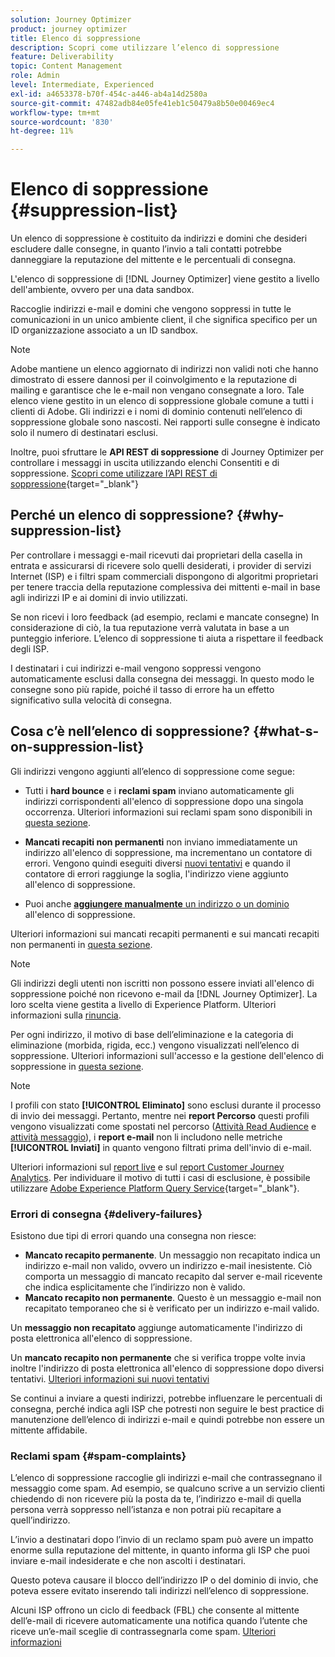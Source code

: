 ```yaml
---
solution: Journey Optimizer
product: journey optimizer
title: Elenco di soppressione
description: Scopri come utilizzare l’elenco di soppressione
feature: Deliverability
topic: Content Management
role: Admin
level: Intermediate, Experienced
exl-id: a4653378-b70f-454c-a446-ab4a14d2580a
source-git-commit: 47482adb84e05fe41eb1c50479a8b50e00469ec4
workflow-type: tm+mt
source-wordcount: '830'
ht-degree: 11%

---
```


# Elenco di soppressione {#suppression-list}

Un elenco di soppressione è costituito da indirizzi e domini che desideri escludere dalle consegne, in quanto l’invio a tali contatti potrebbe danneggiare la reputazione del mittente e le percentuali di consegna.

L&#39;elenco di soppressione di [!DNL Journey Optimizer] viene gestito a livello dell&#39;ambiente, ovvero per una data sandbox.

Raccoglie indirizzi e-mail e domini che vengono soppressi in tutte le comunicazioni in un unico ambiente client, il che significa specifico per un ID organizzazione associato a un ID sandbox.

>[!NOTE]
>
>Adobe mantiene un elenco aggiornato di indirizzi non validi noti che hanno dimostrato di essere dannosi per il coinvolgimento e la reputazione di mailing e garantisce che le e-mail non vengano consegnate a loro. Tale elenco viene gestito in un elenco di soppressione globale comune a tutti i clienti di Adobe. Gli indirizzi e i nomi di dominio contenuti nell’elenco di soppressione globale sono nascosti. Nei rapporti sulle consegne è indicato solo il numero di destinatari esclusi.

Inoltre, puoi sfruttare le **API REST di soppressione** di Journey Optimizer per controllare i messaggi in uscita utilizzando elenchi Consentiti e di soppressione. [Scopri come utilizzare l’API REST di soppressione](https://developer.adobe.com/journey-optimizer-apis/references/suppression/){target="_blank"}

## Perché un elenco di soppressione? {#why-suppression-list}

Per controllare i messaggi e-mail ricevuti dai proprietari della casella in entrata e assicurarsi di ricevere solo quelli desiderati, i provider di servizi Internet (ISP) e i filtri spam commerciali dispongono di algoritmi proprietari per tenere traccia della reputazione complessiva dei mittenti e-mail in base agli indirizzi IP e ai domini di invio utilizzati.

Se non ricevi i loro feedback (ad esempio, reclami e mancate consegne) In considerazione di ciò, la tua reputazione verrà valutata in base a un punteggio inferiore. L’elenco di soppressione ti aiuta a rispettare il feedback degli ISP.

I destinatari i cui indirizzi e-mail vengono soppressi vengono automaticamente esclusi dalla consegna dei messaggi. In questo modo le consegne sono più rapide, poiché il tasso di errore ha un effetto significativo sulla velocità di consegna.

## Cosa c’è nell’elenco di soppressione? {#what-s-on-suppression-list}

Gli indirizzi vengono aggiunti all’elenco di soppressione come segue:

* Tutti i **hard bounce** e i **reclami spam** inviano automaticamente gli indirizzi corrispondenti all&#39;elenco di soppressione dopo una singola occorrenza. Ulteriori informazioni sui reclami spam sono disponibili in [questa sezione](#spam-complaints).

* **Mancati recapiti non permanenti** non inviano immediatamente un indirizzo all&#39;elenco di soppressione, ma incrementano un contatore di errori. Vengono quindi eseguiti diversi [nuovi tentativi](../configuration/retries.md) e quando il contatore di errori raggiunge la soglia, l&#39;indirizzo viene aggiunto all&#39;elenco di soppressione.

* Puoi anche [**aggiungere manualmente** un indirizzo o un dominio](../configuration/manage-suppression-list.md#add-addresses-and-domains) all&#39;elenco di soppressione.

Ulteriori informazioni sui mancati recapiti permanenti e sui mancati recapiti non permanenti in [questa sezione](#delivery-failures).

>[!NOTE]
>
>Gli indirizzi degli utenti non iscritti non possono essere inviati all&#39;elenco di soppressione poiché non ricevono e-mail da [!DNL Journey Optimizer]. La loro scelta viene gestita a livello di Experience Platform. Ulteriori informazioni sulla [rinuncia](../privacy/opt-out.md).

Per ogni indirizzo, il motivo di base dell’eliminazione e la categoria di eliminazione (morbida, rigida, ecc.) vengono visualizzati nell’elenco di soppressione. Ulteriori informazioni sull&#39;accesso e la gestione dell&#39;elenco di soppressione in [questa sezione](../configuration/manage-suppression-list.md).

>[!NOTE]
>
>I profili con stato **[!UICONTROL Eliminato]** sono esclusi durante il processo di invio dei messaggi. Pertanto, mentre nei **report Percorso** questi profili vengono visualizzati come spostati nel percorso ([Attività Read Audience](../building-journeys/read-audience.md) e [attività messaggio](../building-journeys/journeys-message.md)), i **report e-mail** non li includono nelle metriche **[!UICONTROL Inviati]** in quanto vengono filtrati prima dell&#39;invio di e-mail.
>
>Ulteriori informazioni sul [report live](../reports/live-report.md) e sul [report Customer Journey Analytics](../reports/report-gs-cja.md). Per individuare il motivo di tutti i casi di esclusione, è possibile utilizzare [Adobe Experience Platform Query Service](https://experienceleague.adobe.com/docs/experience-platform/query/api/getting-started.html){target="_blank"}.

### Errori di consegna {#delivery-failures}

Esistono due tipi di errori quando una consegna non riesce:

* **Mancato recapito permanente**. Un messaggio non recapitato indica un indirizzo e-mail non valido, ovvero un indirizzo e-mail inesistente. Ciò comporta un messaggio di mancato recapito dal server e-mail ricevente che indica esplicitamente che l’indirizzo non è valido.
* **Mancato recapito non permanente**. Questo è un messaggio e-mail non recapitato temporaneo che si è verificato per un indirizzo e-mail valido.

Un **messaggio non recapitato** aggiunge automaticamente l&#39;indirizzo di posta elettronica all&#39;elenco di soppressione.

Un **mancato recapito non permanente** <!--or an **ignored** error--> che si verifica troppe volte invia inoltre l&#39;indirizzo di posta elettronica all&#39;elenco di soppressione dopo diversi tentativi. [Ulteriori informazioni sui nuovi tentativi](../configuration/retries.md)

Se continui a inviare a questi indirizzi, potrebbe influenzare le percentuali di consegna, perché indica agli ISP che potresti non seguire le best practice di manutenzione dell’elenco di indirizzi e-mail e quindi potrebbe non essere un mittente affidabile.

### Reclami spam {#spam-complaints}

L’elenco di soppressione raccoglie gli indirizzi e-mail che contrassegnano il messaggio come spam. Ad esempio, se qualcuno scrive a un servizio clienti chiedendo di non ricevere più la posta da te, l’indirizzo e-mail di quella persona verrà soppresso nell’istanza e non potrai più recapitare a quell’indirizzo.

L’invio a destinatari dopo l’invio di un reclamo spam può avere un impatto enorme sulla reputazione del mittente, in quanto informa gli ISP che puoi inviare e-mail indesiderate e che non ascolti i destinatari.

Questo poteva causare il blocco dell’indirizzo IP o del dominio di invio, che poteva essere evitato inserendo tali indirizzi nell’elenco di soppressione.

Alcuni ISP offrono un ciclo di feedback (FBL) che consente al mittente dell’e-mail di ricevere automaticamente una notifica quando l’utente che riceve un’e-mail sceglie di contrassegnarla come spam. [Ulteriori informazioni](deliverability.md#feedback-loops)
